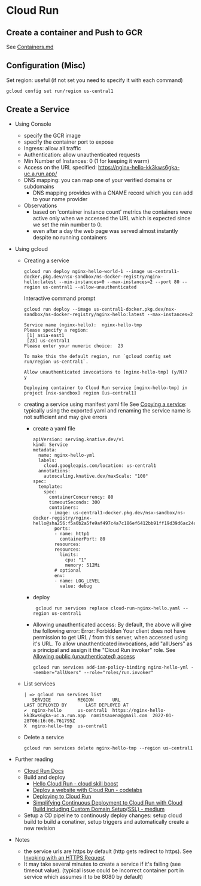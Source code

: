# Cloud Run

## Create a container and Push to GCR
   See [Containers.md](Containers.md)

## Configuration (Misc)
   Set region: useful (if not set you need to specify it with each command) 
   ```
   gcloud config set run/region us-central1
   ```

## Create a Service
  * Using Console
    * specify the GCR image
    * specify the container port to expose
    * Ingress: allow all traffic
    * Authentication: allow unauthenticated requests
    * Min Number of Instances: 0 (1 for keeping it warm)
    * Access on the URL specified: https://nginx-hello-kk3kws6gka-uc.a.run.app/
    * DNS mapping: you can map one of your verified domains or subdomains
      * DNS mapping provides with a CNAME record which you can add to your name provider
    * Observations
      * based on 'container instance count'  metrics the containers were active only when we accessed the URL which is expected since we set the min number to 0.
      * even after a day the web page was served almost instantly despite no running containers
  * Using gcloud
    * Creating a service
      ```
      gcloud run deploy nginx-hello-world-1 --image us-central1-docker.pkg.dev/nsx-sandbox/ns-docker-registry/nginx-hello:latest --min-instances=0 --max-instances=2 --port 80 --region us-central1 --allow-unauthenticated
      ```

      Interactive command prompt
      ```
      gcloud run deploy --image us-central1-docker.pkg.dev/nsx-sandbox/ns-docker-registry/nginx-hello:latest --max-instances=2
      
      Service name (nginx-hello):  nginx-hello-tmp
      Please specify a region:
       [1] asia-east1
       [23] us-central1
      Please enter your numeric choice:  23

      To make this the default region, run `gcloud config set run/region us-central1`.

      Allow unauthenticated invocations to [nginx-hello-tmp] (y/N)?  y

      Deploying container to Cloud Run service [nginx-hello-tmp] in project [nsx-sandbox] region [us-central1]
      ```    
    * creating a service using manifest yaml file
      See [Copying a service](https://cloud.google.com/run/docs/managing/services#copy): typically using the exported yaml and renaming the service name is not sufficient and may give errors
      * create a yaml file
        ```
        apiVersion: serving.knative.dev/v1
        kind: Service
        metadata:
          name: nginx-hello-yml
          labels:
            cloud.googleapis.com/location: us-central1
          annotations:
            autoscaling.knative.dev/maxScale: "100"
        spec:
          template:
            spec:
              containerConcurrency: 80
              timeoutSeconds: 300
              containers:
              - image: us-central1-docker.pkg.dev/nsx-sandbox/ns-docker-registry/nginx-hello@sha256:f5a0b2a5fe9af497c4a7c186ef6412bb91ff19d39d6ac24a4997eaed2b0bb334
                ports:
                - name: http1
                  containerPort: 80
                resources:
                resources:
                  limits:
                    cpu: "1"
                    memory: 512Mi
                # optional
                env:
                - name: LOG_LEVEL
                  value: debug        
        ``` 
      * deploy
        ```
         gcloud run services replace cloud-run-nginx-hello.yaml --region us-central1
        ```
      * Allowing unauthenticated access: By default, the above will give the following error: Error: Forbidden Your client does not have permission to get URL / from this server, when accessed using it's URL.
        To allow unauthenticated invocations, add "allUsers" as a principal and assign it the "Cloud Run invoker" role. See [Allowing public (unauthenticated) access](https://cloud.google.com/run/docs/authenticating/public#command-line)
        ```
        gcloud run services add-iam-policy-binding nginx-hello-yml --member="allUsers" --role="roles/run.invoker"
        ```

        
    * List services
      ```
      | => gcloud run services list
         SERVICE          REGION       URL                                          LAST DEPLOYED BY       LAST DEPLOYED AT
      ✔  nginx-hello      us-central1  https://nginx-hello-kk3kws6gka-uc.a.run.app  namitsaxena@gmail.com  2022-01-28T06:16:06.761795Z
      X  nginx-hello-tmp  us-central1
      ```
    * Delete a service
      ```
      gcloud run services delete nginx-hello-tmp --region us-central1
      ```  

  * Further reading
    * [Cloud Run Docs](https://cloud.google.com/run/docs#docs)
    * Build and deploy
      * [Hello Cloud Run - cloud skill boost](https://www.cloudskillsboost.google/focuses/5162?parent=catalog)
      * [Deploy a website with Cloud Run - codelabs](https://codelabs.developers.google.com/codelabs/cloud-run-deploy#0)
      * [Deploying to Cloud Run](https://cloud.google.com/build/docs/deploying-builds/deploy-cloud-run#cloud-run_1)
      * [Simplifying Continuous Deployment to Cloud Run with Cloud Build including Custom Domain Setup(SSL) - medium](https://medium.com/google-cloud/simplifying-continuous-deployment-to-cloud-run-with-cloud-build-including-custom-domain-setup-ssl-22d23bed5cd6)
    * Setup a CD pipeline to continously deploy changes: setup cloud build to build a conatiner, setup triggers and automatically create a new revision  
      

  * Notes
    * the service urls are https by default (http gets redirect to https). See [Invoking with an HTTPS Request](https://cloud.google.com/run/docs/triggering/https-request)
    * It may take several minutes to create a service if it's failing (see timeout value). (typical issue could be incorrect container port in service which assumes it to be 8080 by default)